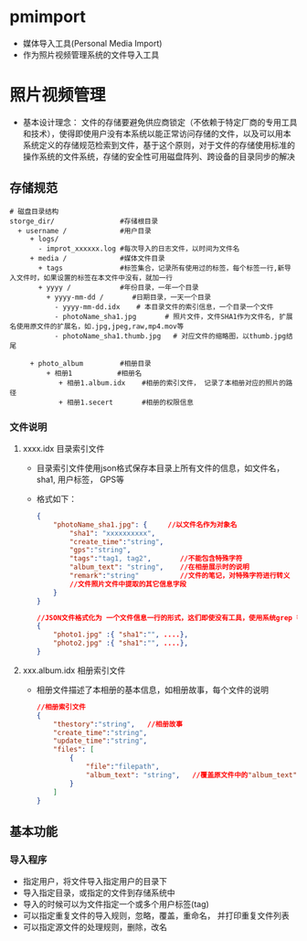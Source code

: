# pmimport
   - 媒体导入工具(Personal Media Import)
   - 作为照片视频管理系统的文件导入工具

# 照片视频管理

- 基本设计理念： 文件的存储要避免供应商锁定（不依赖于特定厂商的专用工具和技术），使得即使用户没有本系统以能正常访问存储的文件，以及可以用本系统定义的存储规范检索到文件，基于这个原则，对于文件的存储使用标准的操作系统的文件系统，存储的安全性可用磁盘阵列、跨设备的目录同步的解决

## 存储规范

```shell
# 磁盘目录结构
storge_dir/                #存储根目录
  + username /             #用户目录
     + logs/
       - improt_xxxxxx.log #每次导入的日志文件，以时间为文件名
     + media /             #媒体文件目录
       + tags              #标签集合，记录所有使用过的标签，每个标签一行,新导入文件时，如果设置的标签在本文件中没有，就加一行 
       + yyyy /            #年份目录，一年一个目录
         + yyyy-mm-dd /       #日期目录，一天一个目录
           - yyyy-mm-dd.idx    # 本目录文件的索引信息，一个目录一个文件
           - photoName_sha1.jpg       # 照片文件，文件SHA1作为文件名, 扩展名使用原文件的扩展名，如.jpg,jpeg,raw,mp4.mov等
           - photoName_sha1.thumb.jpg   # 对应文件的缩略图，以thumb.jpg结尾
           
     + photo_album         #相册目录
         + 相册1           #相册名
            + 相册1.album.idx    #相册的索引文件， 记录了本相册对应的照片的路径
            + 相册1.secert       #相册的权限信息
```

### 文件说明

1. xxxx.idx 目录索引文件

   - 目录索引文件使用json格式保存本目录上所有文件的信息，如文件名，sha1, 用户标签， GPS等

   - 格式如下：

     ```json
     {
         "photoName_sha1.jpg": {     //以文件名作为对象名
             "sha1": "xxxxxxxxxx",
             "create_time":"string",
             "gps":"string",
             "tags":"tag1, tag2",       //不能包含特殊字符
             "album_text": "string",    //在相册展示时的说明
             "remark":"string"          //文件的笔记，对特殊字符进行转义
             //文件照片文件中提取的其它信息字段
         }
     }
     
     //JSON文件格式化为 一个文件信息一行的形式，这们即使没有工具，使用系统grep 等以可以进行检索,如下:
     {
         "photo1.jpg" :{ "sha1":"", ....},
         "photo2.jpg" :{ "sha1":"", ....},
     }
     ```

2. xxx.album.idx 相册索引文件

   - 相册文件描述了本相册的基本信息，如相册故事，每个文件的说明

     ```json
     //相册索引文件
     {
         "thestory":"string",   //相册故事
         "create_time":"string",
         "update_time":"string",
         "files": [
             {
                 "file":"filepath",
                 "album_text": "string",   //覆盖原文件中的"album_text"
             }
         ]
     }
     ```

     

## 基本功能

### 导入程序
- 指定用户，将文件导入指定用户的目录下
- 导入指定目录，或指定的文件到存储系统中
- 导入的时候可以为文件指定一个或多个用户标签(tag)
- 可以指定重复文件的导入规则，忽略，覆盖，重命名， 并打印重复文件列表
- 可以指定源文件的处理规则，删除，改名

